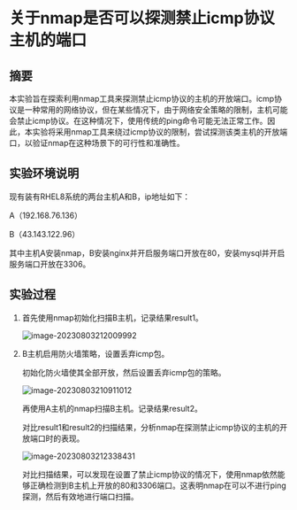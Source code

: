 # 关于nmap是否可以探测禁止icmp协议主机的端口

## 摘要

本实验旨在探索利用nmap工具来探测禁止icmp协议的主机的开放端口。icmp协议是一种常用的网络协议，但在某些情况下，由于网络安全策略的限制，主机可能会禁止icmp协议。在这种情况下，使用传统的ping命令可能无法正常工作。因此，本实验将采用nmap工具来绕过icmp协议的限制，尝试探测该类主机的开放端口，以验证nmap在这种场景下的可行性和准确性。

## 实验环境说明

现有装有RHEL8系统的两台主机A和B，ip地址如下：

A（192.168.76.136）

B（43.143.122.96）

其中主机A安装nmap，B安装nginx并开启服务端口开放在80，安装mysql并开启服务端口开放在3306。

## 实验过程

1. 首先使用nmap初始化扫描B主机，记录结果result1。

   ![image-20230803212009992](https://nanak-img.oss-cn-beijing.aliyuncs.com/img/image-20230803212009992.png)

2. B主机启用防火墙策略，设置丢弃icmp包。

   初始化防火墙使其全部开放，然后设置丢弃icmp包的策略。

   ![image-20230803210911012](https://nanak-img.oss-cn-beijing.aliyuncs.com/img/image-20230803210911012.png)

   再使用A主机的nmap扫描B主机。记录结果result2。

   对比result1和result2的扫描结果，分析nmap在探测禁止icmp协议的主机的开放端口时的表现。

   ![image-20230803212338431](https://nanak-img.oss-cn-beijing.aliyuncs.com/img/image-20230803212338431.png)

   对比扫描结果，可以发现在设置了禁止icmp协议的情况下，使用nmap依然能够正确检测到B主机上开放的80和3306端口。这表明nmap在可以不进行ping探测，然后有效地进行端口扫描。

   